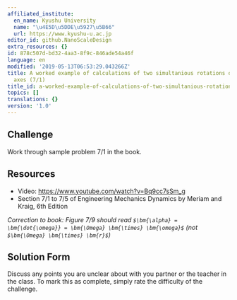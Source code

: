 ```yaml
---
affiliated_institute:
  en_name: Kyushu University
  name: "\u4E5D\u5DDE\u5927\u5B66"
  url: https://www.kyushu-u.ac.jp
editor_id: github.NanoScaleDesign
extra_resources: {}
id: 878c507d-bd32-4aa3-8f9c-846ade54a46f
language: en
modified: '2019-05-13T06:53:29.043266Z'
title: A worked example of calculations of two simultanious rotations on different
  axes (7/1)
title_id: a-worked-example-of-calculations-of-two-simultanious-rotations-on-different-axes-71
topics: []
translations: {}
version: '1.0'
---
```


## Challenge
Work through sample problem 7/1 in the book.


## Resources
- Video: https://www.youtube.com/watch?v=Bq9cc7sSm_g
- Section 7/1 to 7/5 of Engineering Mechanics Dynamics by Meriam and Kraig, 6th Edition

*Correction to book: Figure 7/9 should read `$\bm{\alpha} = \bm{\dot{\omega}} = \bm{\Omega} \bm{\times} \bm{\omega}$` (not `$\bm{\Omega} \bm{\times} \bm{r}$`)*


## Solution Form
Discuss any points you are unclear about with you partner or the teacher in the class.
To mark this as complete, simply rate the difficulty of the challenge.
